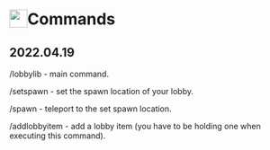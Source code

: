 # <img style="float: left;" height=32px src="https://lobbylib.cf/assets/img/server.svg"> Commands </img>

<h2>2022.04.19</h2>

<p>/lobbylib - main command.</p>
<p>/setspawn - set the spawn location of your lobby.</p>
<p>/spawn - teleport to the set spawn location.</p>
<p>/addlobbyitem - add a lobby item (you have to be holding one when executing this command).</p>
